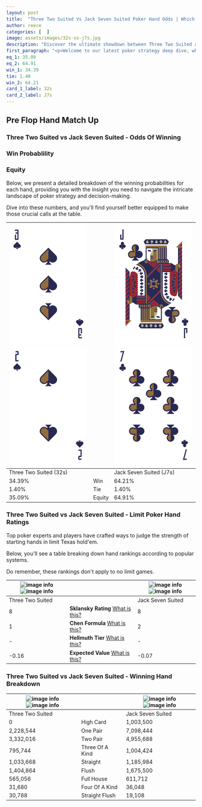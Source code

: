 ```yaml
---
layout: post
title:  "Three Two Suited Vs Jack Seven Suited Poker Hand Odds | Which Is The Better Hand In Poker? A Complete Guide"
author: reece
categories: [  ]
image: assets/images/32s-vs-j7s.jpg
description: "Discover the ultimate showdown between Three Two Suited and Jack Seven Suited in poker! Uncover the odds, strategies, and scenarios where one hand triumphs over the other. Get ready to up your poker game with this thrilling analysis."
first_paragraph: "<p>Welcome to our latest poker strategy deep dive, where we're pitting two distinct hands against each other in a high-stakes showdown: Three Two Suited vs Jack Seven Suited.</p><p>In the dynamic world of poker, every decision counts, and knowing which hand holds the upper hand is key to your success at the table.</p><p>In this article, we'll dissect these two hands, explore the scenarios where one dominates the other, and equip you with the knowledge to make strategic choices that can tip the odds in your favor.</p><p>Get ready to unravel the intriguing dynamics of these poker hands and elevate your game to new heights.</p>"
eq_1: 35.09
eq_2: 64.91
win_1: 34.39
tie: 1.40
win_2: 64.21
card_1_label: 32s
card_2_label: J7s
---
```




[comment]: # (sp0)

## Pre Flop Hand Match Up

<div class="table hand-ratings" markdown="1"> 



### Three Two Suited vs Jack Seven Suited - Odds Of Winning


  
<div class="row graphs"> 
<div class="col-lg-6">
    <h3>Win Probablility</h3>
    <canvas id="WinChart"></canvas>
</div>
<div class="col-lg-6">
    <h3>Equity</h3>
    <canvas id="EquityChart"></canvas>
</div>
</div>

  Below, we present a detailed breakdown of the winning probabilities for each hand, providing you with the insight you need to navigate the intricate landscape of poker strategy and decision-making. 

Dive into these numbers, and you'll find yourself better equipped to make those crucial calls at the table.


    
| ![image info](assets/images/hand1/3.png) ![image info](assets/images/hand1/2.png) |  | ![image info](assets/images/hand2/j.png) ![image info](assets/images/hand2/7.png) |
| -------- | -------- | -------- |
| Three Two Suited (32s) |  | Jack Seven Suited (J7s) |
| 34.39% | Win | 64.21% |
| 1.40% | Tie | 1.40% |
| 35.09% | Equity | 64.91% |




[comment]: # (sp1)



### Three Two Suited vs Jack Seven Suited - Limit Poker Hand Ratings

Top poker experts and players have crafted ways to judge the strength of starting hands in limit Texas hold'em. 

Below, you'll see a table breaking down hand rankings according to popular systems. 

Do remember, these rankings don't apply to no limit games.


    
| ![image info](https://www.riverpairs.com/assets/images/hand1/3.png) ![image info](https://www.riverpairs.com/assets/images/hand1/2.png) |  | ![image info](https://www.riverpairs.com/assets/images/hand2/j.png) ![image info](https://www.riverpairs.com/assets/images/hand2/7.png) |
| -------- | -------- | -------- |
| Three Two Suited |  | Jack Seven Suited |
| 8 | **Sklansky Rating** [What is this?](/sklansky-rating-explained) | 8 |
| 1 | **Chen Formula** [What is this?](/chen-formula-explained) | 2 |
| - | **Hellmuth Tier** [What is this?](/Hellmuth-tier-explained) | - |
| -0.16 | **Expected Value** [What is this?](/expected-value-explained) | -0.07 |




[comment]: # (sp2)



### Three Two Suited vs Jack Seven Suited - Winning Hand Breakdown


    
| ![image info](https://www.riverpairs.com/assets/images/hand1/3.png) ![image info](https://www.riverpairs.com/assets/images/hand1/2.png) |  | ![image info](https://www.riverpairs.com/assets/images/hand2/j.png) ![image info](https://www.riverpairs.com/assets/images/hand2/7.png) |
| -------- | -------- | -------- |
| Three Two Suited |  | Jack Seven Suited |
| 0 | High Card | 1,003,500 |
| 2,228,544 | One Pair | 7,098,444 |
| 3,332,016 | Two Pair | 4,955,688 |
| 795,744 | Three Of A Kind | 1,004,424 |
| 1,033,668 | Straight | 1,185,984 |
| 1,404,864 | Flush | 1,675,500 |
| 565,056 | Full House | 611,712 |
| 31,680 | Four Of A Kind | 36,048 |
| 30,788 | Straight Flush | 19,108 |




[comment]: # (sp3)



</div>

[comment]: # (sp4)



[comment]: # (sp5)

